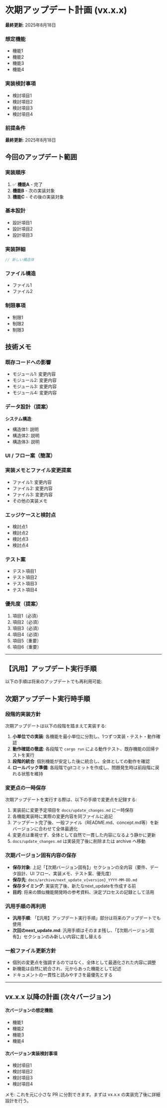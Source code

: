 # 次期アップデート計画 (vx.x.x)

**最終更新**: 2025年8月18日

### 想定機能

- 機能1
- 機能2
- 機能3
- 機能4

### 実装検討事項

- 検討項目1
- 検討項目2
- 検討項目3
- 検討項目4

### 前提条件

**最終更新**: 2025年8月18日

## 今回のアップデート範囲

### 実装順序

1. ✅ **機能A** - 完了
2. **機能B** - 次の実装対象
3. **機能C** - その後の実装対象

### 基本設計

- 設計項目1
- 設計項目2
- 設計項目3

### 実装詳細

```rust
// 新しい構造体

```

### ファイル構造

- ファイル1
- ファイル2

### 制限事項

- 制限1
- 制限2
- 制限3

## 技術メモ

### 既存コードへの影響

- モジュール1: 変更内容
- モジュール2: 変更内容
- モジュール3: 変更内容
- モジュール4: 変更内容

### データ設計（提案）

**システム構造**:

- 構造体1: 説明
- 構造体2: 説明
- 構造体3: 説明

### UI / フロー案（簡潔）

### 実装メモとファイル変更提案

- ファイル1: 変更内容
- ファイル2: 変更内容
- ファイル3: 変更内容
- その他の実装メモ

### エッジケースと検討点

- 検討点1
- 検討点2
- 検討点3
- 検討点4

### テスト案

- テスト項目1
- テスト項目2
- テスト項目3
- テスト項目4

### 優先度（提案）

1. 項目1（必須）
2. 項目2（必須）
3. 項目3（必須）
4. 項目4（必須）
5. 項目5（重要）
6. 項目6（重要）

---

## 【汎用】アップデート実行手順

以下の手順は将来のアップデートでも再利用可能:

## 次期アップデート実行時手順

### 段階的実装方針

次期アップデートは以下の段階を踏まえて実装する:

1. **小単位での実装**: 各機能を最小単位に分割し、1つずつ実装・テスト・動作確認
2. **動作確認の徹底**: 各段階で `cargo run` による動作テスト、既存機能の回帰テストを実行
3. **段階的統合**: 個別機能が安定した後に統合し、全体としての動作を確認
4. **ロールバック準備**: 各段階でgitコミットを作成し、問題発生時は前段階に戻れる状態を維持

### 変更点の一時保存

次期アップデートを実行する際は、以下の手順で変更点を記録する:

1. 実装前に変更予定項目を `docs/update_changes.md` に一時保存
2. 各機能実装時に実際の変更内容を同ファイルに追記
3. アップデート完了後、一般ファイル（README.md、concept.md等）を新バージョンに合わせて全体最適化
4. 変更点は重視せず、全体として自然で一貫した内容になるよう静かに更新
5. `docs/update_changes.md` は実装完了後に削除または archive へ移動

### 次期バージョン固有内容の保存

- **保存対象**: 上記「【次期バージョン固有】」セクションの全内容（要件、データ設計、UI フロー、実装メモ、テスト案、優先度）
- **保存先**: `docs/archive/next_update_v{version}_YYYY-MM-DD.md`
- **保存タイミング**: 実装完了後、新たなnext_updateを作成する前
- **目的**: 将来の類似機能開発時の参考資料、決定プロセスの記録として活用

### 汎用手順の再利用

- **汎用手順**: 「【汎用】アップデート実行手順」部分は将来のアップデートでも使用
- **次回のnext_update.md**: 汎用手順はそのまま残し、「【次期バージョン固有】」セクションのみ新しい内容に差し替える

### 一般ファイル更新方針

- 個別の変更点を強調するのではなく、全体として最適化された内容に調整
- 新機能は自然に統合され、元からあった機能として記述
- ドキュメントの一貫性と読みやすさを最優先とする

---

## vx.x.x 以降の計画 (次々バージョン)

#### 次バージョンの想定機能

- 機能1
- 機能2
- 機能3
- 機能4

#### 次バージョン実装検討事項

- 検討項目1
- 検討項目2
- 検討項目3
- 検討項目4

メモ: これを元に小さな PR に分割できます。まずは vx.x.x の実装完了後に詳細設計を行う。
